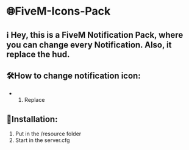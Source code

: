 # 🌐FiveM-Icons-Pack

## ℹ️ Hey, this is a FiveM Notification Pack, where you can change every Notification. Also, it replace the hud.

## 🛠️How to change notification icon:
- 1. Replace 



## 🔧Installation:
1. Put in the /resource folder
2. Start in the server.cfg